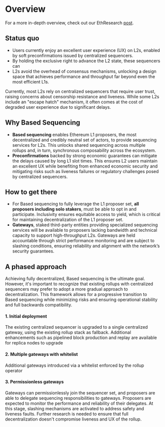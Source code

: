 # Overview

For a more in-depth overview, check out our EthResearch [post](https://ethresear.ch/t/becoming-based-a-path-towards-decentralised-sequencing/21733).

## Status quo
- Users currently enjoy an excellent user experience (UX) on L2s, enabled by soft preconfirmations issued by centralized sequencers.
- By holding the exclusive right to advance the L2 state, these sequencers can
- L2s avoid the overhead of consensus mechanisms, unlocking a design space that achieves performance and throughput far beyond even the most efficient L1s. 

Currently, most L2s rely on  centralized sequencers that require user trust, raising concerns about censorship resistance and liveness. While some L2s include an "escape hatch" mechanism, it often comes at the cost of degraded user experience due to significant delays.

## Why Based Sequencing

- **Based sequencing** enables Ethereum L1 proposers, the most decentralized and credibly neutral set of actors, to provide sequencing services for L2s. This unlocks shared sequencing across multiple rollups and, in turn, synchronous composability across the ecosystem.
- **Preconfirmations** backed by strong economic guarantees can mitigate the delays caused by long L1 slot times. This ensures L2 users maintain an excellent UX while benefiting from enhanced economic security and mitigating risks such as liveness failures or regulatory challenges posed by centralized sequencers.

## How to get there

- For Based sequencing to fully leverage the L1 proposer set, **all proposers including solo stakers**, must be able to opt in and participate. Inclusivity ensures equitable access to yield, which is critical for maintaining decentralization of the L1 proposer set.
- **Gateways**, staked third-party entities providing specialized sequencing services will be available to proposers lacking bandwidth and technical capacity to support high-throughput L2s. Gateways are held accountable through strict performance monitoring and are subject to slashing conditions, ensuring reliability and alignment with the network’s security guarantees.

## A phased approach

Achieving fully decentralized, Based sequencing is the ultimate goal. However, it's important to recognize that existing rollups with centralized sequencers may prefer to adopt a more gradual approach to decentralization. This framework allows for a progressive transition to Based sequencing while minimizing risks and ensuring operational stability and full backwards compatibility.

#### 1. Initial deployment
The existing centralized sequencer is upgraded to a single centralized gateway, using the existing rollup stack as fallback. Additional enhancements such as pipelined block production and replay are available for replica nodes to upgrade

#### 2. Multiple gateways with whitelist
Additional gateways introduced via a whitelist enforced by the rollup operator

#### 3. Permissionless gateways
Gateways can permissionlessly join the sequencer set, and proposers are able to delegate sequencing responsibilities to gateways. Proposers are expected to monitor the performance and reliability of their delegates. At this stage, slashing mechanisms are activated to address safety and liveness faults. Further research is needed to ensure that full decentralization doesn't compromise liveness and UX of the rollup.

